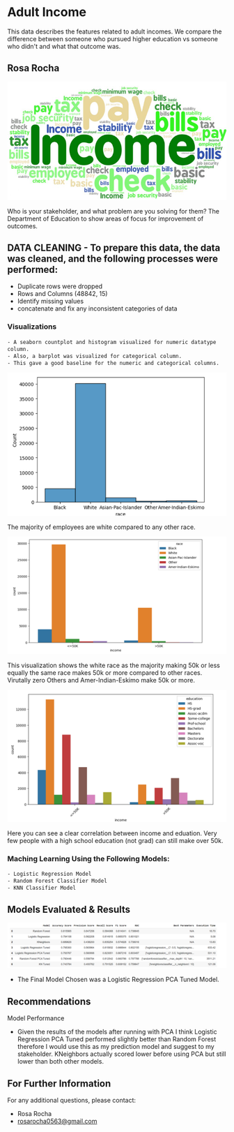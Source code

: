 # Adult Income

 This data describes the features related to adult incomes. We compare the difference between someone who pursued higher education vs someone who didn't and what that outcome was.

## Rosa Rocha

<p align = "center"> 
  <img src = "https://github.com/RosaR02/Car-and-Adult-Income/blob/main/images/income.png">
</p>

Who is your stakeholder, and what problem are you solving for them? The Department of Education to show areas of focus for improvement of outcomes.


## DATA CLEANING - To prepare this data, the data was cleaned, and the following processes were performed:
  - Duplicate rows were dropped
  - Rows and Columns (48842, 15)
  - Identify missing values
  - concatenate and fix any inconsistent categories of data

### Visualizations
    - A seaborn countplot and histogram visualized for numeric datatype column. 
    - Also, a barplot was visualized for categorical column. 
    - This gave a good baseline for the numeric and categorical columns.
    

<p align = "center"> 
  <img src = "https://github.com/RosaR02/Car-and-Adult-Income/blob/main/images/race-histplot.png">
</p>

The majority of employees are white compared to any other race.

<p align = "center">
   <img src = "https://github.com/RosaR02/Car-and-Adult-Income/blob/main/images/race-income.png">  
</p>
This visualization shows the white race as the majority making 50k or less equally the same race makes 50k or more compared to other races. Virutally zero Others and Amer-Indian-Eskimo make 50k or more.


<p align = "center">
   <img src = "https://github.com/RosaR02/Car-and-Adult-Income/blob/main/images/income-education.png"> 

 Here you can see a clear correlation between income and eduation. Very few people with a high school education (not grad) can still make over 50k.


 ### Maching Learning Using the Following Models:
    - Logistic Regression Model
    - Random Forest Classifier Model
    - KNN Classifier Model

    
    
## Models Evaluated & Results

<p align = "center">
   <img src = "https://github.com/RosaR02/Car-and-Adult-Income/blob/main/images/bestmodels.png"> 



- The Final Model Chosen was a Logistic Regression PCA Tuned Model.



## Recommendations

Model Performance

-  Given the results of the models after running with PCA I think Logistic Regression PCA Tuned performed slightly better than Random Forest therefore I would use this as my prediction model and suggest to my stakeholder. KNeighbors actually scored lower before using PCA but still lower than both other models.
  




## For Further Information

For any additional questions, please contact: 
- Rosa Rocha
- rosarocha0563@gmail.com
